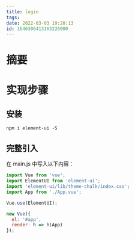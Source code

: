 ```yaml
---
title: login
tags: 
date: 2022-03-03 19:20:13
id: 1646306413163226000
---
```

# 摘要

# 实现步骤

## 安装

```
npm i element-ui -S
```

## 完整引入

在 main.js 中写入以下内容：

```javascript
import Vue from 'vue';
import ElementUI from 'element-ui';
import 'element-ui/lib/theme-chalk/index.css';
import App from './App.vue';

Vue.use(ElementUI);

new Vue({
  el: '#app',
  render: h => h(App)
});
```


